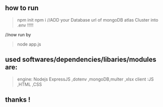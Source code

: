 ## how to run
>npm init
>npm i
//ADD your Database url of mongoDB atlas Cluster into .env !!!!!

//now run by
>node app.js

## used softwares/dependencies/libaries/modules are:
>engine: Nodejs
>ExpressJS ,dotenv ,mongoDB,multer ,xlsx
>client :JS ,HTML ,CSS

## thanks !



